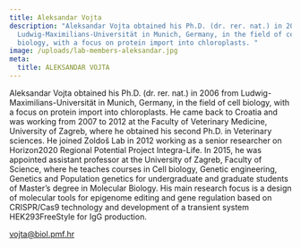 ```yaml
---
title: Aleksandar Vojta
description: "Aleksandar Vojta obtained his Ph.D. (dr. rer. nat.) in 2006 from
  Ludwig-Maximilians-Universität in Munich, Germany, in the field of cell
  biology, with a focus on protein import into chloroplasts. "
image: /uploads/lab-members-aleksandar.jpg
meta:
  title: ALEKSANDAR VOJTA
---
```

Aleksandar Vojta obtained his Ph.D. (dr. rer. nat.) in 2006 from Ludwig-Maximilians-Universität in Munich, Germany, in the field of cell biology, with a focus on protein import into chloroplasts. He came back to Croatia and was working from 2007 to 2012 at the Faculty of Veterinary Medicine, University of Zagreb, where he obtained his second Ph.D. in Veterinary sciences. He joined Zoldoš Lab in 2012 working as a senior researcher on Horizon2020 Regional Potential Project Integra-Life. In 2015, he was appointed assistant professor at the University of Zagreb, Faculty of Science, where he teaches courses in Cell biology, Genetic engineering, Genetics and Population genetics for undergraduate and graduate students of Master’s degree in Molecular Biology. His main research focus is a design of molecular tools for epigenome editing and gene regulation based on CRISPR/Cas9 technology and development of a transient system HEK293FreeStyle for IgG production.

vojta@biol.pmf.hr